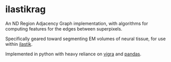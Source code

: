 ilastikrag
==========

An ND Region Adjacency Graph implementation, with algorithms
for computing features for the edges between superpixels.

Specifically geared toward segmenting EM volumes of neural tissue, for use within [ilastik][].

Implemented in python with heavy reliance on [vigra][] and [pandas][].

[ilastik]: http://ilastik.org
[vigra]: http://ukoethe.github.io/vigra
[pandas]: http://pandas.pydata.org

